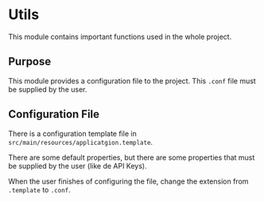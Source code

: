 # Utils
This module contains important functions used in the whole project.
## Purpose
This module provides a configuration file to the project. This `.conf` file must be supplied by the user.

## Configuration File
There is a configuration template file in `src/main/resources/applicatgion.template`.

There are some default properties, but there are some properties that must be supplied by the user (like de API Keys).

When the user finishes of configuring the file, change the extension from `.template` to `.conf`.
